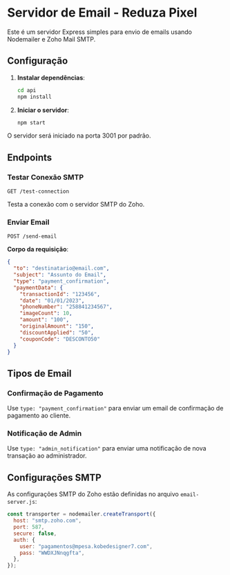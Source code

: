 # Servidor de Email - Reduza Pixel

Este é um servidor Express simples para envio de emails usando Nodemailer e Zoho Mail SMTP.

## Configuração

1. **Instalar dependências**:

   ```bash
   cd api
   npm install
   ```

2. **Iniciar o servidor**:
   ```bash
   npm start
   ```

O servidor será iniciado na porta 3001 por padrão.

## Endpoints

### Testar Conexão SMTP

```
GET /test-connection
```

Testa a conexão com o servidor SMTP do Zoho.

### Enviar Email

```
POST /send-email
```

**Corpo da requisição**:

```json
{
  "to": "destinatario@email.com",
  "subject": "Assunto do Email",
  "type": "payment_confirmation",
  "paymentData": {
    "transactionId": "123456",
    "date": "01/01/2023",
    "phoneNumber": "258841234567",
    "imageCount": 10,
    "amount": "100",
    "originalAmount": "150",
    "discountApplied": "50",
    "couponCode": "DESCONTO50"
  }
}
```

## Tipos de Email

### Confirmação de Pagamento

Use `type: "payment_confirmation"` para enviar um email de confirmação de pagamento ao cliente.

### Notificação de Admin

Use `type: "admin_notification"` para enviar uma notificação de nova transação ao administrador.

## Configurações SMTP

As configurações SMTP do Zoho estão definidas no arquivo `email-server.js`:

```javascript
const transporter = nodemailer.createTransport({
  host: "smtp.zoho.com",
  port: 587,
  secure: false,
  auth: {
    user: "pagamentos@mpesa.kobedesigner7.com",
    pass: "WWDXJNnqgfta",
  },
});
```
